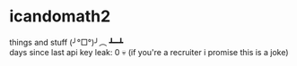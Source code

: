 # icandomath2
things and stuff (╯°□°)╯︵ ┻━┻
<br> days since last api key leak: 0 💀 (if you're a recruiter i promise this is a joke)
